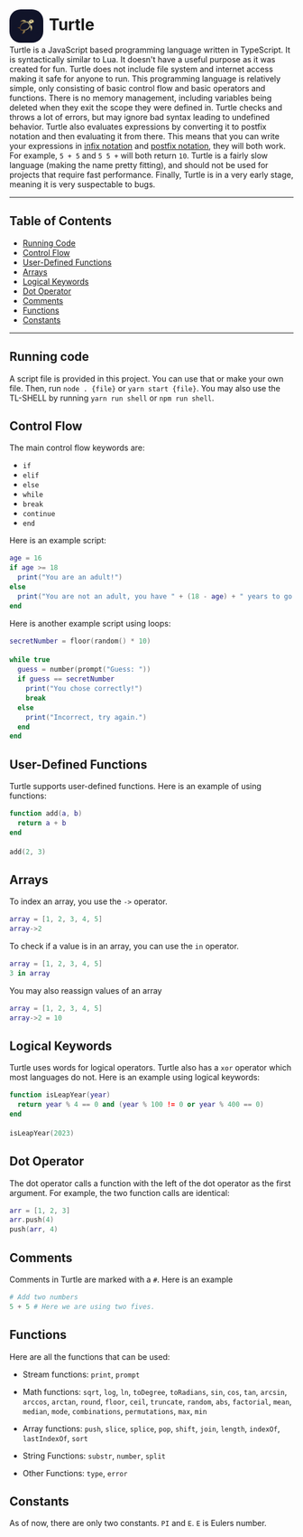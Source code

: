 # Turtle <img src="./logo.png" alt="Markdown Monster icon" style="float: left; margin-right: 10px; width: 60px; margin-top: -10px; border-radius: 20px;">

Turtle is a JavaScript based programming language written in TypeScript. It is syntactically similar to Lua. It doesn't have a useful purpose as it was created for fun. Turtle does not include file system and internet access making it safe for anyone to run. This programming language is relatively simple, only consisting of basic control flow and basic operators and functions. There is no memory management, including variables being deleted when they exit the scope they were defined in. Turtle checks and throws a lot of errors, but may ignore bad syntax leading to undefined behavior. Turtle also evaluates expressions by converting it to postfix notation and then evaluating it from there. This means that you can write your expressions in [infix notation](https://en.wikipedia.org/wiki/Infix_notation) and [postfix notation](https://en.wikipedia.org/wiki/Reverse_Polish_notation), they will both work. For example, `5 + 5` and `5 5 +` will both return `10`. Turtle is a fairly slow language (making the name pretty fitting), and should not be used for projects that require fast performance. Finally, Turtle is in a very early stage, meaning it is very suspectable to bugs.

<hr>

## Table of Contents
- [Running Code](#running-code)
- [Control Flow](#control-flow)
- [User-Defined Functions](#user-defined-functions)
- [Arrays](#arrays)
- [Logical Keywords](#logical-keywords)
- [Dot Operator](#dot-operator)
- [Comments](#comments)
- [Functions](#functions)
- [Constants](#constants)

<hr>

## Running code
A script file is provided in this project. You can use that or make your own file. Then, run `node . {file}` or `yarn start {file}`.
You may also use the TL-SHELL by running `yarn run shell` or `npm run shell`.

## Control Flow
The main control flow keywords are:
- `if`
- `elif`
- `else`
- `while`
- `break`
- `continue`
- `end`

Here is an example script:
```lua
age = 16
if age >= 18
  print("You are an adult!")
else
  print("You are not an adult, you have " + (18 - age) + " years to go!")
end
```

Here is another example script using loops:
```lua
secretNumber = floor(random() * 10)

while true
  guess = number(prompt("Guess: "))
  if guess == secretNumber
    print("You chose correctly!")
    break
  else
    print("Incorrect, try again.")
  end
end
```

## User-Defined Functions
Turtle supports user-defined functions. Here is an example of using functions:
```lua
function add(a, b)
  return a + b
end

add(2, 3)
```

## Arrays
To index an array, you use the `->` operator.
```lua
array = [1, 2, 3, 4, 5]
array->2
```
To check if a value is in an array, you can use the `in` operator.
```lua
array = [1, 2, 3, 4, 5]
3 in array
```

You may also reassign values of an array
```lua
array = [1, 2, 3, 4, 5]
array->2 = 10
```

## Logical Keywords
Turtle uses words for logical operators. Turtle also has a `xor` operator which most languages do not. Here is an example using logical keywords:
```lua
function isLeapYear(year)
  return year % 4 == 0 and (year % 100 != 0 or year % 400 == 0)
end

isLeapYear(2023)
```

## Dot Operator
The dot operator calls a function with the left of the dot operator as the first argument. For example, the two function calls are identical:
```lua
arr = [1, 2, 3]
arr.push(4)
push(arr, 4)
```

## Comments
Comments in Turtle are marked with a `#`. Here is an example
```python
# Add two numbers
5 + 5 # Here we are using two fives.
```

## Functions
Here are all the functions that can be used:
- Stream functions:
    `print`, `prompt`
- Math functions:
    `sqrt`, `log`, `ln`, `toDegree`, `toRadians`, `sin`, `cos`, `tan`, `arcsin`, `arccos`, `arctan`,
    `round`, `floor`, `ceil`, `truncate`,
    `random`, `abs`,
    `factorial`, `mean`, `median`, `mode`, `combinations`, `permutations`,
    `max`, `min`

- Array functions:
    `push`, `slice`, `splice`, `pop`, `shift`, `join`, `length`, `indexOf`, `lastIndexOf`, `sort`

- String Functions:
    `substr`, `number`, `split`

- Other Functions:
    `type`, `error`

## Constants
As of now, there are only two constants. `PI` and `E`. `E` is Eulers number.